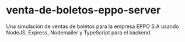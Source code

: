 # venta-de-boletos-eppo-server
Una simulación de ventas de boletos para la empresa EPPO S.A usando NodeJS, Express, Nodemailer y TypeScript para el backend.
